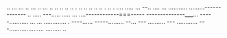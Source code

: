.. ... ... .. ... .. ... .. .. .. .. .. . .. .. .. .. .. . .. . .... 
..... ...
--.. ....
... 
........... 
.........-------------
.. .....
---..... .....
... ....------------===-----
--------------___... 
-----........... 
... ... ............. . ----...... -----......... --... ---
.......... ---
............ 
---.................... 
......... 
.. 
